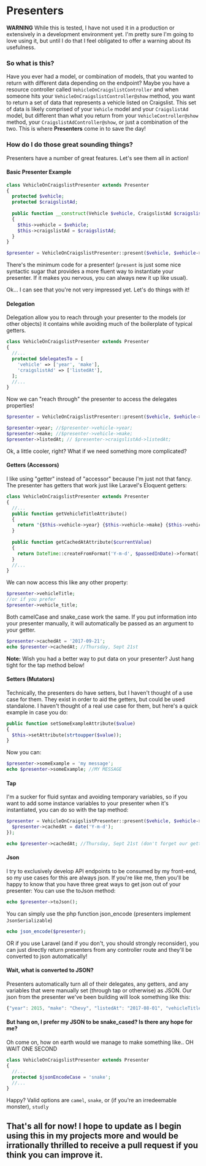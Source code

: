 # Presenters

**WARNING** While this is tested, I have not used it in a production or extensively in a development environment yet. I'm pretty sure I'm going to love using it, but until I do that I feel obligated to offer a warning about its usefulness. 

### So what is this?
Have you ever had a model, or combination of models, that you wanted to return with different data depending on the endpoint? Maybe you have a resource controller called `VehicleOnCraigslistController` and when someone hits your `VehicleOnCraigslistController@show` method, you want to return a set of data that represents a vehicle listed on Craigslist. This set of data is likely comprised of your `Vehicle` model and your `CraigslistAd` model, but different than what you return from your `VehicleController@show` method, your `CraigslistAdController@show`, or just a combination of the two. This is where **Presenters** come in to save the day!

### How do I do those great sounding things?
Presenters have a number of great features. Let's see them all in action!

#### Basic Presenter Example
```php
class VehicleOnCraigslistPresenter extends Presenter 
{
  protected $vehicle;
  protected $craigslistAd;
  
  public function __construct(Vehicle $vehicle, CraigslistAd $craigslistAd)
  {
    $this->vehicle = $vehicle;
    $this->craigslistAd = $craigslistAd;
  }
}

$presenter = VehicleOnCraigslistPresenter::present($vehicle, $vehicle->craiglistAd);
```
There's the minimum code for a presenter! (`present` is just some nice syntactic sugar that provides a more fluent way to instantiate your presenter. If it makes you nervous, you can always new it up like usual).

Ok... I can see that you're not very impressed yet. Let's do things with it!
#### Delegation
Delegation allow you to reach through your presenter to the models (or other objects) it contains while avoiding much of the boilerplate of typical getters.
```php
class VehicleOnCraigslistPresenter extends Presenter
{
  //...
  protected $delegatesTo = [
    'vehicle' => ['year', 'make'],
    'craigslistAd' => ['listedAt'],
  ];
  //...
}
```
Now we can "reach through" the presenter to access the delegates properties!
```php
$presenter = VehicleOnCraigslistPresenter::present($vehicle, $vehicle->craiglistAd);

$presenter->year; //$presenter->vehicle->year;
$presenter->make; //$presenter->vehicle->make;
$presenter->listedAt; // $presenter->craigslistAd->listedAt;
```
Ok, a little cooler, right? What if we need something more complicated?
#### Getters (Accessors)
I like using "getter" instead of "accessor" because I'm just not that fancy. The presenter has getters that work just like Laravel's Eloquent getters:
```php
class VehicleOnCraigslistPresenter extends Presenter
{
  //...
  public function getVehicleTitleAttribute()
  {
    return "{$this->vehicle->year} {$this->vehicle->make} {$this->vehicle->model}";
  }
  
  public function getCachedAtAttribute($currentValue)
  {
    return DateTime::createFromFormat('Y-m-d', $passedInDate)->format('l, M jS');
  }
  //...
}
```
We can now access this like any other property:
```php
$presenter->vehicleTitle;
//or if you prefer
$presenter->vehicle_title;
```
Both camelCase and snake_case work the same.
If you put information into your presenter manually, it will automatically be passed as an argument to your getter. 
```php
$presenter->cachedAt = '2017-09-21';
echo $presenter->cachedAt; //Thursday, Sept 21st
```
**Note:** Wish you had a better way to put data on your presenter? Just hang tight for the tap method below!

#### Setters (Mutators)
Technically, the presenters do have setters, but I haven't thought of a use case for them. They exist in order to aid the getters, but could be used standalone. I haven't thought of a real use case for them, but here's a quick example in case you do:
```php
public function setSomeExampleAttribute($value)
{
  $this->setAttribute(strtoupper($value));
}
```
Now you can:
```php
$presenter->someExample = 'my message';
echo $presenter->someExample; //MY MESSAGE
```
#### Tap
I'm a sucker for fluid syntax and avoiding temporary variables, so if you want to add some instance variables to your presenter when it's instantiated, you can do so with the tap method:
```php
$presenter = VehicleOnCraigslistPresenter::present($vehicle, $vehicle->craiglistAd)->tap(function ($presenter) {
  $presenter->cachedAt = date('Y-m-d');
});

echo $presenter->cachedAt; //Thursday, Sept 21st (don't forget our getter from above)
```
#### Json
I try to exclusively develop API endpoints to be consumed by my front-end, so my use cases for this are always json. If you're like me, then you'll be happy to know that you have three great ways to get json out of your presenter:
You can use the toJson method:
```php
echo $presenter->toJson();
```
You can simply use the php function json_encode (presenters implement `JsonSerializable`)
```php
echo json_encode($presenter);
```
OR if you use Laravel (and if you don't, you should strongly reconsider), you can just directly return presenters from any controller route and they'll be converted to json automatically!

#### Wait, what is converted to JSON?
Presenters automatically turn all of their delegates, any getters, and any variables that were manually set (through tap or otherwise) as JSON.
Our json from the presenter we've been building will look something like this:
```javascript
{"year": 2015, "make": "Chevy", "listedAt": "2017-08-01", "vehicleTitle": "2015 Chevy Volt", "cachedAt": "Thursday, Sept 21st", "someExample": "MY MESSAGE"}
```

#### But hang on, I prefer my JSON to be snake_cased? Is there any hope for me?
Oh come on, how on earth would we manage to make something like.. OH WAIT ONE SECOND
```php
class VehicleOnCraigslistPresenter extends Presenter
{
  //...
  protected $jsonEncodeCase = 'snake';
  //...
}
```
Happy? Valid options are `camel`, `snake`, or (if you're an irredeemable monster), `studly`

## That's all for now! I hope to update as I begin using this in my projects more and would be irrationally thrilled to receive a pull request if you think you can improve it. 

